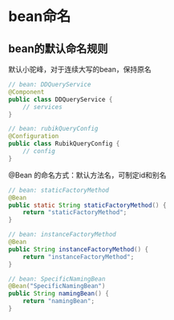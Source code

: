 # bean命名

## bean的默认命名规则

默认小驼峰，对于连续大写的bean，保持原名

```java
// bean: DDQueryService
@Component
public class DDQueryService {
    // services
}

// bean: rubikQueryConfig
@Configuration
public class RubikQueryConfig {
    // config
}
```

@Bean 的命名方式：默认方法名，可制定id和别名

```java
// bean: staticFactoryMethod
@Bean
public static String staticFactoryMethod() {
    return "staticFactoryMethod";
}

// bean: instanceFactoryMethod
@Bean
public String instanceFactoryMethod() {
    return "instanceFactoryMethod";
}

// bean: SpecificNamingBean
@Bean("SpecificNamingBean")
public String namingBean() {
    return "namingBean";
}
```
